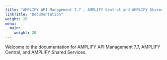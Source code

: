 ```yaml
---
title: "AMPLIFY API Management 7.7 , AMPLIFY Central and AMPLIFY Shared Services documentation"
linkTitle: "Documentation"
weight: 20
menu:
  main:
    weight: 20
---
```


Welcome to the documentation for AMPLIFY API Management 7.7, AMPLIFY Central, and AMPLIFY Shared Services.
